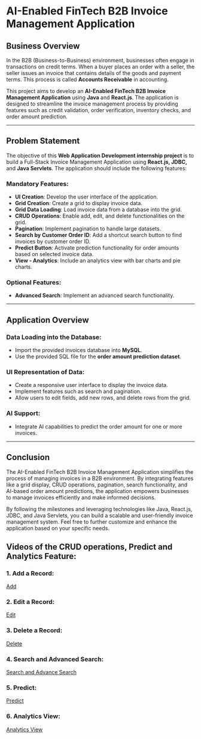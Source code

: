 # AI-Enabled FinTech B2B Invoice Management Application

## Business Overview
In the B2B (Business-to-Business) environment, businesses often engage in transactions on credit terms. When a buyer places an order with a seller, the seller issues an invoice that contains details of the goods and payment terms. This process is called **Accounts Receivable** in accounting.

This project aims to develop an **AI-Enabled FinTech B2B Invoice Management Application** using **Java** and **React.js**. The application is designed to streamline the invoice management process by providing features such as credit validation, order verification, inventory checks, and order amount prediction.

---

## Problem Statement
The objective of this **Web Application Development internship project** is to build a Full-Stack Invoice Management Application using **React.js, JDBC,** and **Java Servlets**. The application should include the following features:

### Mandatory Features:
- **UI Creation**: Develop the user interface of the application.
- **Grid Creation**: Create a grid to display invoice data.
- **Grid Data Loading**: Load invoice data from a database into the grid.
- **CRUD Operations**: Enable add, edit, and delete functionalities on the grid.
- **Pagination**: Implement pagination to handle large datasets.
- **Search by Customer Order ID**: Add a shortcut search button to find invoices by customer order ID.
- **Predict Button**: Activate prediction functionality for order amounts based on selected invoice data.
- **View - Analytics**: Include an analytics view with bar charts and pie charts.

### Optional Features:
- **Advanced Search**: Implement an advanced search functionality.
---

## Application Overview

### Data Loading into the Database:
- Import the provided invoices database into **MySQL**.
- Use the provided SQL file for the **order amount prediction dataset**.

### UI Representation of Data:
- Create a responsive user interface to display the invoice data.
- Implement features such as search and pagination.
- Allow users to edit fields, add new rows, and delete rows from the grid.

### AI Support:
- Integrate AI capabilities to predict the order amount for one or more invoices.

---

## Conclusion
The AI-Enabled FinTech B2B Invoice Management Application simplifies the process of managing invoices in a B2B environment. By integrating features like a grid display, CRUD operations, pagination, search functionality, and AI-based order amount predictions, the application empowers businesses to manage invoices efficiently and make informed decisions.

By following the milestones and leveraging technologies like Java, React.js, JDBC, and Java Servlets, you can build a scalable and user-friendly invoice management system. Feel free to further customize and enhance the application based on your specific needs.


## Videos of the CRUD operations, Predict and Analytics Feature: <br>

### 1. Add a Record:<br>
<!-- [Download Video](path/to/your/video.mp4) -->
[Add](Add.mp4)

### 2. Edit a Record:<br>
[Edit](Edit.mp4)

### 3. Delete a Record:<br>
[Delete](Delete.mp4)

### 4. Search and Advanced Search:<br>
[Search and Advance Search](Search%20and%20Advance%20Search.mp4)

### 5. Predict:<br>
[Predict](Predict.mp4)

### 6. Analytics View:<br>
[Analytics View](Analytics%20View.mp4)
